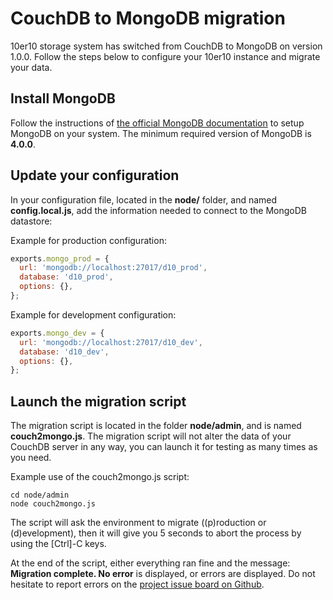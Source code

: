 CouchDB to MongoDB migration
============================

10er10 storage system has switched from CouchDB to MongoDB on version 1.0.0. Follow the steps below to configure your 10er10 instance and migrate your data.

Install MongoDB
---------------

Follow the instructions of [the official MongoDB documentation](https://docs.mongodb.com/manual/installation/) to setup MongoDB on your system. The minimum required version of MongoDB is **4.0.0**.

Update your configuration
-------------------------

In your configuration file, located in the **node/** folder, and named **config.local.js**, add the information needed to connect to the MongoDB datastore:

Example for production configuration:

```javascript
exports.mongo_prod = {
  url: 'mongodb://localhost:27017/d10_prod',
  database: 'd10_prod',
  options: {},
};
```

Example for development configuration:

```javascript
exports.mongo_dev = {
  url: 'mongodb://localhost:27017/d10_dev',
  database: 'd10_dev',
  options: {},
};
```

Launch the migration script
---------------------------

The migration script is located in the folder **node/admin**, and is named **couch2mongo.js**. The migration script will not alter the data of your CouchDB server in any way, you can launch it for testing as many times as you need.

Example use of the couch2mongo.js script:

```shell
cd node/admin
node couch2mongo.js
```

The script will ask the environment to migrate ((p)roduction or (d)evelopment), then it will give you 5 seconds to abort the process by using the [Ctrl]-C keys.

At the end of the script, either everything ran fine and the message: **Migration complete. No error** is displayed, or errors are displayed. Do not hesitate to report errors on the [project issue board on Github](https://github.com/dready92/10er10/issues).
